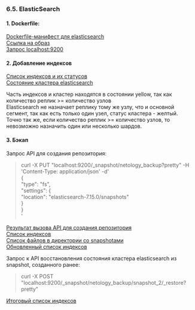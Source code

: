### 6.5. ElasticSearch
#### 1. Dockerfile:
[Dockerfile-манифест для elasticsearch](https://github.com/nprovorkova/devops-training/blob/master/06-db-05-elasticsearch/Dockerfile)
<br>[Ссылка на образ](https://hub.docker.com/repository/docker/provorkova/netology-elasticsearch)
<br>[Запрос localhost:9200](https://github.com/nprovorkova/devops-training/blob/master/06-db-05-elasticsearch/start-elasticsearch.jpg)

#### 2. Добавление индексов 
[Список индексов и их статусов](https://github.com/nprovorkova/devops-training/blob/master/06-db-05-elasticsearch/list-indices.jpg)
<br>[Состояние кластера elasticsearch](https://github.com/nprovorkova/devops-training/blob/master/06-db-05-elasticsearch/cluster-health.jpg)

Часть индексов и кластер находятся в состоянии yellow, так как 
количество реплик >= количество узлов
<br>Elasticsearch не назначает реплику тому же узлу, что и основной сегмент, так как есть только один узел, статус кластера - желтый.
<br>Точно так же, если количество реплик >= количество узлов, то невозможно назначить один или несколько шардов.


#### 3. Бэкап
Запрос API для создания репозитория:
>curl -X PUT "localhost:9200/_snapshot/netology_backup?pretty" -H 'Content-Type: application/json' -d'
<br>{
<br>"type": "fs",
<br>  "settings": {
<br>    "location": "elasticsearch-7.15.0/snapshots"
<br>  }
<br>}
<br>'

[Результат вызова API для создания репозитория](https://github.com/nprovorkova/devops-training/blob/master/06-db-05-elasticsearch/create-backup-repo.jpg)
<br>[Список индексов](https://github.com/nprovorkova/devops-training/blob/master/06-db-05-elasticsearch/backup-list-indeces.jpg)
<br>[Список файлов в директории со snapshotами](https://github.com/nprovorkova/devops-training/blob/master/06-db-05-elasticsearch/backup-list-snapshots.jpg)
<br>[Обновленный список индексов](https://github.com/nprovorkova/devops-training/blob/master/06-db-05-elasticsearch/list-indeces-after-backup.jpg)

Запрос к API восстановления состояния кластера elasticsearch из snapshot, созданного ранее:

>curl -X POST "localhost:9200/_snapshot/netology_backup/snapshot_2/_restore?pretty"

[Итоговый список индексов](https://github.com/nprovorkova/devops-training/blob/master/06-db-05-elasticsearch/result-indeces-after-backup.jpg)



